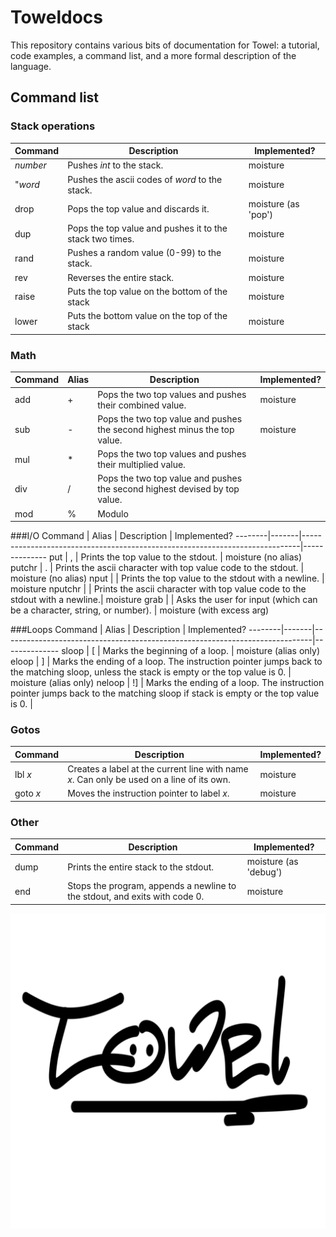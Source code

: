 # Toweldocs
This repository contains various bits of documentation for Towel: a tutorial, code examples, a command list, and a more formal description of the language.


## Command list
### Stack operations
Command  | Description                                             | Implemented?
---------|---------------------------------------------------------|--------------
*number* | Pushes *int* to the stack.                              | moisture
"*word*  | Pushes the ascii codes of *word* to the stack.          | moisture
drop     | Pops the top value and discards it.                     | moisture (as 'pop')
dup      | Pops the top value and pushes it to the stack two times.| moisture
rand     | Pushes a random value (0-99) to the stack.              | moisture
rev      | Reverses the entire stack.                              | moisture
raise    | Puts the top value on the bottom of the stack           | moisture
lower    | Puts the bottom value on the top of the stack           | moisture

### Math
Command | Alias | Description                                                               | Implemented?
--------|-------|---------------------------------------------------------------------------|--------------
add     | +     | Pops the two top values and pushes their combined value.                  | moisture
sub     | -     | Pops the two top value and pushes the second highest minus the top value. | moisture
mul     | *     | Pops the two top values and pushes their multiplied value.                |
div     | /     | Pops the two top value and pushes the second highest devised by top value.|
mod     | %     | Modulo                                                                    |

###I/O
Command | Alias | Description                                                                 | Implemented?
--------|-------|-----------------------------------------------------------------------------|--------------
put     | ,     | Prints the top value to the stdout.                                         | moisture (no alias)
putchr  | .     | Prints the ascii character with top value code to the stdout.               | moisture (no alias)
nput    |       | Prints the top value to the stdout with a newline.                          | moisture
nputchr |       | Prints the ascii character with top value code to the stdout with a newline.| moisture
grab    |       | Asks the user for input (which can be a character, string, or number).      | moisture (with excess arg)

###Loops
Command | Alias | Description                                                                 | Implemented?
--------|-------|-----------------------------------------------------------------------------|--------------
sloop   | [     | Marks the beginning of a loop.                                              | moisture (alias only)
eloop   | ]    | Marks the ending of a loop. The instruction pointer jumps back to the matching sloop, unless the stack is empty or the top value is 0.                                                                        | moisture (alias only)
neloop  | !]   | Marks the ending of a loop. The instruction pointer jumps back to the matching sloop if stack is empty or the top value is 0. |

### Gotos
Command | Description                                                                 | Implemented?
--------|-----------------------------------------------------------------------------|--------------
lbl *x* | Creates a label at the current line with name *x*. Can only be used on a line of its own. | moisture
goto *x*| Moves the instruction pointer to label *x*. | moisture

### Other
Command | Description                                                                 | Implemented?
--------|-----------------------------------------------------------------------------|--------------
dump    | Prints the entire stack to the stdout.                                      | moisture (as 'debug')
end     | Stops the program, appends a newline to the stdout, and exits with code 0.  | moisture


![Towel](https://raw.githubusercontent.com/Towellang/Toweldocs/master/logo.png)
